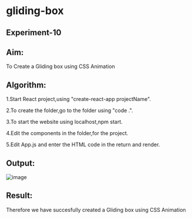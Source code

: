 # gliding-box

## Experiment-10
## Aim:
To Create a Gliding box using CSS Animation

## Algorithm:
1.Start React project,using "create-react-app projectName".

2.To create the folder,go to the folder using "code .".

3.To start the website using localhost,npm start.

4.Edit the components in the folder,for the project.

5.Edit App.js and enter the HTML code in the return and render.

## Output:
![image](https://github.com/SOMEASVAR/gliding-box/assets/93434149/af5201b8-2a31-47a1-990d-6719385553fe)


## Result:
Therefore we have succesfully created a Gliding box using CSS Animation
